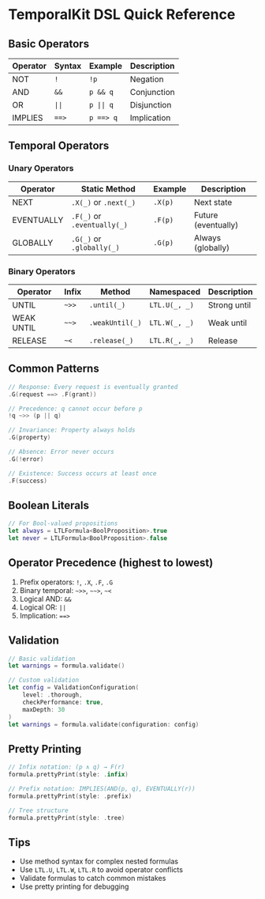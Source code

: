 # TemporalKit DSL Quick Reference

## Basic Operators

| Operator | Syntax | Example | Description |
|----------|---------|---------|-------------|
| NOT | `!` | `!p` | Negation |
| AND | `&&` | `p && q` | Conjunction |
| OR | `\|\|` | `p \|\| q` | Disjunction |
| IMPLIES | `==>` | `p ==> q` | Implication |

## Temporal Operators

### Unary Operators
| Operator | Static Method | Example | Description |
|----------|---------------|---------|-------------|
| NEXT | `.X(_)` or `.next(_)` | `.X(p)` | Next state |
| EVENTUALLY | `.F(_)` or `.eventually(_)` | `.F(p)` | Future (eventually) |
| GLOBALLY | `.G(_)` or `.globally(_)` | `.G(p)` | Always (globally) |

### Binary Operators
| Operator | Infix | Method | Namespaced | Description |
|----------|-------|---------|------------|-------------|
| UNTIL | `~>>` | `.until(_)` | `LTL.U(_, _)` | Strong until |
| WEAK UNTIL | `~~>` | `.weakUntil(_)` | `LTL.W(_, _)` | Weak until |
| RELEASE | `~<` | `.release(_)` | `LTL.R(_, _)` | Release |

## Common Patterns

```swift
// Response: Every request is eventually granted
.G(request ==> .F(grant))

// Precedence: q cannot occur before p
!q ~>> (p || q)

// Invariance: Property always holds
.G(property)

// Absence: Error never occurs
.G(!error)

// Existence: Success occurs at least once
.F(success)
```

## Boolean Literals

```swift
// For Bool-valued propositions
let always = LTLFormula<BoolProposition>.true
let never = LTLFormula<BoolProposition>.false
```

## Operator Precedence (highest to lowest)

1. Prefix operators: `!`, `.X`, `.F`, `.G`
2. Binary temporal: `~>>`, `~~>`, `~<`
3. Logical AND: `&&`
4. Logical OR: `||`
5. Implication: `==>`

## Validation

```swift
// Basic validation
let warnings = formula.validate()

// Custom validation
let config = ValidationConfiguration(
    level: .thorough,
    checkPerformance: true,
    maxDepth: 30
)
let warnings = formula.validate(configuration: config)
```

## Pretty Printing

```swift
// Infix notation: (p ∧ q) → F(r)
formula.prettyPrint(style: .infix)

// Prefix notation: IMPLIES(AND(p, q), EVENTUALLY(r))
formula.prettyPrint(style: .prefix)

// Tree structure
formula.prettyPrint(style: .tree)
```

## Tips

- Use method syntax for complex nested formulas
- Use `LTL.U`, `LTL.W`, `LTL.R` to avoid operator conflicts
- Validate formulas to catch common mistakes
- Use pretty printing for debugging